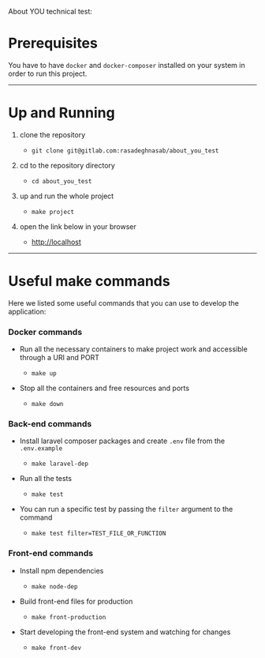 About YOU technical test:

# Prerequisites

You have to have `docker` and `docker-composer` installed on your system in order to run this project.

---
# Up and Running
1. clone the repository
    - `git clone git@gitlab.com:rasadeghnasab/about_you_test`

2. cd to the repository directory
    - `cd about_you_test`
    
3. up and run the whole project
    - `make project`

4. open the link below in your browser
    - [http://localhost](http://localhost)

---
# Useful make commands

Here we listed some useful commands that you can use to develop the application:

### Docker commands
- Run all the necessary containers to make project work and accessible through a URI and PORT
    - `make up`
    
- Stop all the containers and free resources and ports
    - `make down`

### Back-end commands

- Install laravel composer packages and create `.env` file from the `.env.example`
    - `make laravel-dep`

- Run all the tests
    - `make test`
    
- You can run a specific test by passing the `filter` argument to the command
    - `make test filter=TEST_FILE_OR_FUNCTION`

### Front-end commands

- Install npm dependencies
    - `make node-dep`
    
- Build front-end files for production
    - `make front-production`
    
- Start developing the front-end system and watching for changes
    - `make front-dev`
